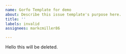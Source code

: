 ```yaml
---
name: Gorfo Template for demo
about: Describe this issue template's purpose here.
title: ''
labels: invalid
assignees: markcmiller86

---
```


Hello this will be deleted.
